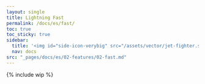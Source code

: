 ```yaml
---
layout: single
title: Lightning Fast
permalink: /docs/es/fast/
toc: true
toc_sticky: true
sidebar:
  title: '<img id="side-icon-verybig" src="/assets/vector/jet-fighter.svg"/>Rápido'
  nav: docs
src: "_pages/docs/es/02-features/02-fast.md"
---
```


{% include wip %}
